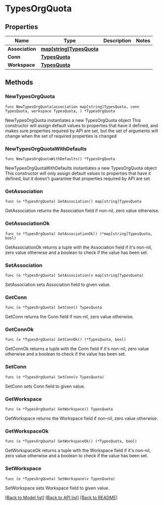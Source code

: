 # TypesOrgQuota

## Properties

Name | Type | Description | Notes
------------ | ------------- | ------------- | -------------
**Association** | [**map[string]TypesQuota**](TypesQuota.md) |  | 
**Conn** | [**TypesQuota**](TypesQuota.md) |  | 
**Workspace** | [**TypesQuota**](TypesQuota.md) |  | 

## Methods

### NewTypesOrgQuota

`func NewTypesOrgQuota(association map[string]TypesQuota, conn TypesQuota, workspace TypesQuota, ) *TypesOrgQuota`

NewTypesOrgQuota instantiates a new TypesOrgQuota object
This constructor will assign default values to properties that have it defined,
and makes sure properties required by API are set, but the set of arguments
will change when the set of required properties is changed

### NewTypesOrgQuotaWithDefaults

`func NewTypesOrgQuotaWithDefaults() *TypesOrgQuota`

NewTypesOrgQuotaWithDefaults instantiates a new TypesOrgQuota object
This constructor will only assign default values to properties that have it defined,
but it doesn't guarantee that properties required by API are set

### GetAssociation

`func (o *TypesOrgQuota) GetAssociation() map[string]TypesQuota`

GetAssociation returns the Association field if non-nil, zero value otherwise.

### GetAssociationOk

`func (o *TypesOrgQuota) GetAssociationOk() (*map[string]TypesQuota, bool)`

GetAssociationOk returns a tuple with the Association field if it's non-nil, zero value otherwise
and a boolean to check if the value has been set.

### SetAssociation

`func (o *TypesOrgQuota) SetAssociation(v map[string]TypesQuota)`

SetAssociation sets Association field to given value.


### GetConn

`func (o *TypesOrgQuota) GetConn() TypesQuota`

GetConn returns the Conn field if non-nil, zero value otherwise.

### GetConnOk

`func (o *TypesOrgQuota) GetConnOk() (*TypesQuota, bool)`

GetConnOk returns a tuple with the Conn field if it's non-nil, zero value otherwise
and a boolean to check if the value has been set.

### SetConn

`func (o *TypesOrgQuota) SetConn(v TypesQuota)`

SetConn sets Conn field to given value.


### GetWorkspace

`func (o *TypesOrgQuota) GetWorkspace() TypesQuota`

GetWorkspace returns the Workspace field if non-nil, zero value otherwise.

### GetWorkspaceOk

`func (o *TypesOrgQuota) GetWorkspaceOk() (*TypesQuota, bool)`

GetWorkspaceOk returns a tuple with the Workspace field if it's non-nil, zero value otherwise
and a boolean to check if the value has been set.

### SetWorkspace

`func (o *TypesOrgQuota) SetWorkspace(v TypesQuota)`

SetWorkspace sets Workspace field to given value.



[[Back to Model list]](../README.md#documentation-for-models) [[Back to API list]](../README.md#documentation-for-api-endpoints) [[Back to README]](../README.md)


